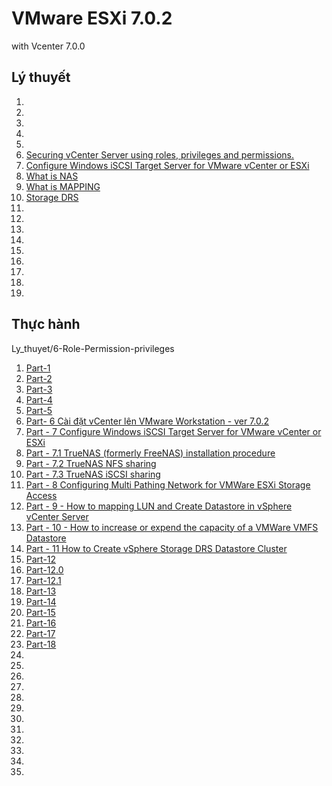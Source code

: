 # VMware ESXi 7.0.2 
with Vcenter 7.0.0

## Lý thuyết
1. [](/Docs/.md)
1. [](/Docs/)
1. [](/Docs/.md)
1. [](/Docs/.md)
1. [](/Docs/)
1. [Securing vCenter Server using roles, privileges and permissions. ](/Docs/Role-Permission-privileges.md)
1. [Configure Windows iSCSI Target Server for VMware vCenter or ESXi ](Docs/Windows-iSCSI.md)
1. [What is NAS ](/Docs/NAS.md)
1. [What is MAPPING](/Docs/mapping-in-networking.md)
1. [Storage DRS](/Docs/Storage-DRS-vmware.md)
1. [ ](/Docs/VMwareDistributedSwitch.md)
1. [ ](/Docs/.md)
1. [ ](/Docs/.md)
1. [ ](/Docs/.md)
1. [ ](/Docs/.md)
1. [ ](/Docs/.md)
1. [ ](/Docs/.md)
1. [ ](/Docs/.md)
1. [ ](/Docs/.md)
## Thực hành
Ly_thuyet/6-Role-Permission-privileges
1. [Part-1 ](/Thuchanh/.md)
1. [Part-2 ](/Thuchanh/.md)
1. [Part-3 ](/Thuchanh/.md)
1. [Part-4 ](/Thuchanh/.md)
1. [Part-5 ](/Thuchanh/.md)
1. [Part- 6 Cài đặt vCenter lên VMware Workstation - ver 7.0.2](/Thuchanh/Install-vCenter7-in-VmwareWorkStation.md)
1. [Part - 7 Configure Windows iSCSI Target Server for VMware vCenter or ESXi ](/Thuchanh/7-Windows-iSCSI.md)
1. [Part - 7.1 TrueNAS (formerly FreeNAS) installation procedure ](/Thuchanh/7.1-TrueNAS.md)
1. [Part - 7.2 TrueNAS NFS sharing](/Thuchanh/7.2-TrueNAS-NFS.md)
1. [Part - 7.3 TrueNAS iSCSI sharing](/Thuchanh/7.3-TrueNAS-iSCSI.md)
1. [Part - 8 Configuring Multi Pathing Network for VMWare ESXi Storage Access](/Thuchanh/8.Multi-Pathing-Network.md)
1. [Part - 9 - How to mapping LUN and Create Datastore in vSphere vCenter Server ](/Thuchanh/9.Mapping-LUN-and-Create-Datastore.md)
1. [Part - 10 - How to increase or expend the capacity of a VMWare VMFS Datastore](/Thuchanh/10.How-to-increase-or-expend-the-capacity-of-a-VMWare-VMFS-Datastore.md)
1. [Part - 11 How to Create vSphere Storage DRS Datastore Cluster](/Thuchanh/11.How-to-Create-vSphere-Storage-DRS-Datastore-Cluster.md)
1. [Part-12 ](/Thuchanh/12.How-to-Create-and-Deploy-VMware-Distributed-Switch.md)
1. [Part-12.0 ](/Thuchanh/12.Description.md)
1. [Part-12.1 ](/Thuchanh/12.1.Understand-VMware-Stardard-to-Distributed-Switch.md)
1. [Part-13 ](/Thuchanh/)
1. [Part-14 ](/Thuchanh/)
1. [Part-15 ](/Thuchanh/)
1. [Part-16 ](/Thuchanh/)
1. [Part-17 ](/Thuchanh/)
1. [Part-18 ](/Thuchanh/)
1. [](/Thuchanh/)
1. [](/Thuchanh/)
1. [](/Thuchanh/)
1. [](/Thuchanh/)
1. [](/Thuchanh/)
1. [](/Thuchanh/)
1. [](/Thuchanh/)
1. [](/Thuchanh/)
1. [](/Thuchanh/)
1. [](/Thuchanh/)
1. [](/Thuchanh/)
1. [](/Thuchanh/)